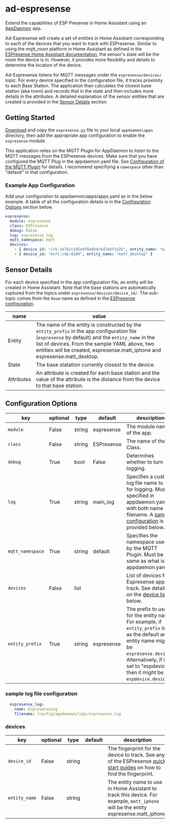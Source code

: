 # ad-espresense
Extend the capabilities of ESP Presense in Home Assistant using an  [AppDaemon](https://github.com/home-assistant/appdaemon) app.

Ad-Espresense will create a set of entities in Home Assistant corresponding to each of the devices that you want to track with ESPresense. Similar to using the mqtt_room platform in Home Assistant as defined in the [ESPresense Home Assistant documentation](https://espresense.com/home_assistant), the sensor's state will be the room the device is in.  However, it provides more flexibility and details to determine the location of the device.

Ad-Espresense listens for MQTT messages under the `espresense/devices/` topic.  For every device specified in the configuration file, it tracks proximity to each Base Station.  The application then calculates the closest base station (aka room) and records that in the state and then includes more details in the attributes.  A detailed explanation of the sensor entities that are created is provided in the [Sensor Details](#sensor-details) section.  

## Getting Started

[Download](https://github.com/mkotler/ad-espresense) and copy the `espresense.py` file to your local `appdaemon\apps` directory, then add the appropriate app configuration to enable the `espresense` module.

This application relies on the MQTT Plugin for AppDaemon to listen to the MQTT messages from the ESPresense devices. Make sure that you have configured the MQTT Plug in the appdaemon.yaml file. See [Configuration of the MQTT Plugin](https://appdaemon.readthedocs.io/en/latest/CONFIGURE.html#configuration-of-the-mqtt-plugin) for details. I recommend specifying a `namespace` other than "default" in that configuration.

### Example App Configuration

Add your configuration to appdaemon/apps/apps.yaml as in the below example.  A table of all the configuration details is in the [Configuration Options](#configuration-options) section below. 

```yaml
espresense:
  module: espresense
  class: ESPresense
  debug: False
  log: espresense_log
  mqtt_namespace: mqtt
  devices:
    - { device_id: "irk:3a7b2c1d5e9f8a0b4c6d7e8f1a2b", entity_name: "matt_iphone" }
    - { device_id: "msft:cdp:8109", entity_name: "matt_desktop" }
```

## Sensor Details

For each device specified in the app configuration file, an entity will be created in Home Assistant.  Note that the base stations are automatically captured from the topics under `espresense/devices/device_id/`. The sub-topic comes from the `Room` name as defined in the [ESPresense configuration](https://espresense.com/configuration/settings).

name | value
-- | --
Entity | The name of the entity is constructed by the `entity_prefix` in the app configuration file (`espresense` by default) and the `entity_name` in the list of devices. From the sample YAML above, two entities will be created, espresense.matt_iphone and espresense.matt_desktop. 
State | The base statation currently closest to the device. 
Attributes | An attribute is created for each base station and the value of the attribute is the distance from the device to that base station.   

## Configuration Options

key | optional | type | default | description
-- | -- | -- | -- | --
`module` | False | string | espresense | The module name of the app.
`class` | False | string | ESPresense | The name of the Class.
`debug` | True | bool | False | Determines whether to turn on logging. 
`log` | True | string | main_log | Specifies a custom log file name to use for logging.  Must be specified in appdaemon.yaml with both name and filename.  A [sample configuration](#sample-log-file-configuration) is provided below.
`mqtt_namespace` | True | string | default | Specifies the namespace used by the MQTT Plugin. Must be the same as what is in appdaemon.yaml.
`devices` | False | list | | List of devices for Espresense app to track. See details on the [device list](#devices) below.
`entity_prefix` | True | string | espresense | The prefix to use for the entity name.  For example, if `entity_prefix` is left as the default an entity name might be `espresense.device1`. Alternatively, if it is set to "espdevice" then it might be `espdevice.device1`.

### sample log file configuration
```yaml
  espresense_log:
    name: EspresenseLog
    filename: /config/appdaemon/logs/espresense.log
```

### devices
key | optional | type | default | description
-- | -- | -- | -- | --
`device_id` | False | string | | The fingerprint for the device to track. See any of the ESPresense [quick start guides](https://espresense.com/quick-start) on how to find the fingerprint. 
`entity_name` | False | string | | The entity name to use in Home Assistant to track this device.  For example, `matt_iphone` will be the entity espresense.matt_iphone.   
